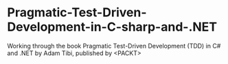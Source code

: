 # Pragmatic-Test-Driven-Development-in-C-sharp-and-.NET
Working through the book Pragmatic Test-Driven Development (TDD) in C# and .NET by Adam Tibi, published by &lt;PACKT>
